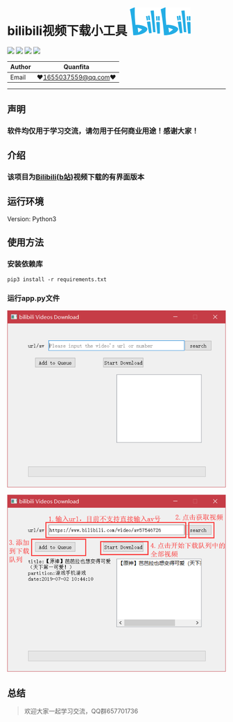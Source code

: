 bilibili视频下载小工具
![enter image description here](Pic/logo.png)
===========================
![](https://img.shields.io/badge/Python-3.6.3-green.svg) ![](https://img.shields.io/badge/requests-2.18.4-green.svg) ![](https://img.shields.io/badge/moviepy-0.2.3.2-green.svg) ![](https://img.shields.io/badge/pyqt-5.9.7-green.svg)

|Author|Quanfita|
|---|---|
|Email|:hearts:1655037559@qq.com:hearts:

****
## 声明
### 软件均仅用于学习交流，请勿用于任何商业用途！感谢大家！
## 介绍
### 该项目为[Bilibili(b站)](https://www.bilibili.com/)视频下载的有界面版本
## 运行环境
Version: Python3
## 使用方法

### 安装依赖库

```
pip3 install -r requirements.txt
```
### 运行app.py文件

![view](Pic/view.png)

![operation](Pic\operation.png)

## 总结
> 欢迎大家一起学习交流，QQ群657701736


